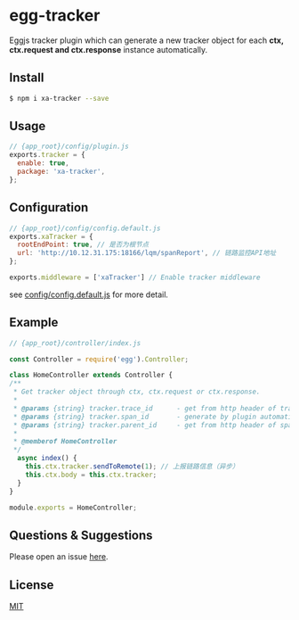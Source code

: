 # egg-tracker

  Eggjs tracker plugin which can generate a new tracker object for each **ctx, ctx.request and ctx.response** instance automatically.

## Install

```bash
$ npm i xa-tracker --save
```

## Usage

```js
// {app_root}/config/plugin.js
exports.tracker = {
  enable: true,
  package: 'xa-tracker',
};
```

## Configuration

```js
// {app_root}/config/config.default.js
exports.xaTracker = {
  rootEndPoint: true, // 是否为根节点
  url: 'http://10.12.31.175:18166/lqm/spanReport', // 链路监控API地址
};

exports.middleware = ['xaTracker'] // Enable tracker middleware

```

see [config/config.default.js](config/config.default.js) for more detail.

## Example
```js
// {app_root}/controller/index.js

const Controller = require('egg').Controller;

class HomeController extends Controller {
/**
 * Get tracker object through ctx, ctx.request or ctx.response.
 *
 * @params {string} tracker.trace_id      - get from http header of trace-id or autoGenerate by plugin if rootEndPoint is true.
 * @params {string} tracker.span_id       - generate by plugin automatically.
 * @params {string} tracker.parent_id     - get from http header of span-id or autoGenerate by plugin if rootEndPoint is true.
 * 
 * @memberof HomeController
 */
  async index() {
    this.ctx.tracker.sendToRemote(1); // 上报链路信息（异步）
    this.ctx.body = this.ctx.tracker;
  }
}

module.exports = HomeController;
```


## Questions & Suggestions

Please open an issue [here](https://github.com/JsonMa/egg-tracker/issues).

## License

[MIT](LICENSE)
